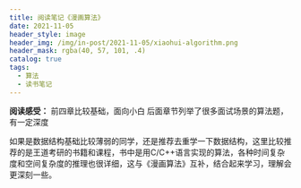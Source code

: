 ```yaml
---
title: 阅读笔记《漫画算法》
date: 2021-11-05
header_style: image
header_img: /img/in-post/2021-11-05/xiaohui-algorithm.png
header_mask: rgba(40, 57, 101, .4)
catalog: true
tags:
  - 算法
  - 读书笔记
---
```


**阅读感受：**
前四章比较基础，面向小白
后面章节列举了很多面试场景的算法题，有一定深度

<!-- more -->

如果是数据结构基础比较薄弱的同学，还是推荐去重学一下数据结构，这里比较推荐的是王道考研的书籍和课程，书中是用C/C++语言实现的算法，各种时间复杂度和空间复杂度的推理也很详细，这与《漫画算法》互补，结合起来学习，理解会更深刻一些。

